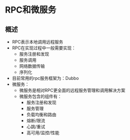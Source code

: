 # RPC和微服务

## 概述

- RPC表示本地调用远程服务
- RPC在实现过程中一般需要实现：
    - 服务注册和发现
    - 服务调用
    - 网络数据传输
    - 序列化
- 目前常用的rpc服务框架为：Dubbo
- 微服务：
    - 微服务是相对RPC更全面的远程服务管理和调用解决方案
    - 微服务包含的组件有：
        - 服务注册和发现
        - 服务管理
        - 负载均衡和路由
        - 熔断/限流
        - 心跳/重试
        - 高可用/监控/性能